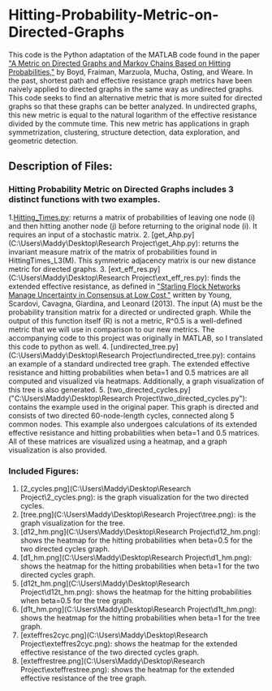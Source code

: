 # Hitting-Probability-Metric-on-Directed-Graphs
This code is the Python adaptation of the MATLAB code found in the paper ["A Metric on Directed Graphs and Markov Chains Based on Hitting Probabilities,"](https://marzuola.web.unc.edu/wp-content/uploads/sites/16865/2020/06/A_metric_on_the_state_space_of_Markov_chains_based_on_hitting_times.pdf) by Boyd, Fraiman, Marzuola, Mucha, Osting, and Weare. In the past, shortest path and effective resistance graph metrics have been naively applied to directed graphs in the same way as undirected graphs. This code seeks to find an alternative metric that is more suited for directed graphs so that these graphs can be better analyzed. In undirected graphs, this new metric is equal to the natural logarithm of the effective resistance divided by the commute time. This new metric has applications in graph symmetrization, clustering, structure detection, data exploration, and geometric detection. 
## Description of Files: 
### Hitting Probability Metric on Directed Graphs includes 3 distinct functions with two examples.
1.[Hitting_Times.py](https://github.com/mgvinal/Hitting-Probability-Metric-on-Directed-Graphs/blob/main/Hitting_times.py): returns a matrix of probabilities of leaving one node (i) and then hitting another node (j) before returning to the original node (i). It requires an input of a stochastic matrix. 
2. [get_Ahp.py](C:\Users\Maddy\Desktop\Research Project\get_Ahp.py): returns the invariant measure matrix of the matrix of probabilities found in HittingTimes_L3(M). This symmetric adjacency matrix is our new distance metric for directed graphs. 
3. [ext_eff_res.py](C:\Users\Maddy\Desktop\Research Project\ext_eff_res.py): finds the extended effective resistance, as defined in ["Starling Flock Networks Manage Uncertainty in Consensus at Low Cost,"](https://pubmed.ncbi.nlm.nih.gov/23382667/) written by Young, Scardovi, Cavagna, Giardina, and Leonard (2013). The input (A) must be the probability transition matrix for a directed or undirected graph. While the output of this function itself (R) is not a metric, R^0.5 is a well-defined metric that we will use in comparison to our new metrics. The accompanying code to this project was originally in MATLAB, so I translated this code to python as well. 
4. [undirected_tree.py](C:\Users\Maddy\Desktop\Research Project\undirected_tree.py): contains an example of a standard undirected tree graph. The extended effective resistance and hitting probabilities when beta=1 and 0.5 matrices are all computed and visualized via heatmaps. Additionally, a graph visualization of this tree is also generated. 
5. [two_directed_cycles.py]("C:\Users\Maddy\Desktop\Research Project\two_directed_cycles.py"): contains the example used in the original paper. This graph is directed and consists of two directed 60-node-length cycles, connected along 5 common nodes. This example also undergoes calculations of its extended effective resistance and hitting probabilities when beta=1 and 0.5 matrices. All of these matrices are visualized using a heatmap, and a graph visualization is also provided. 
### Included Figures:
1. [2_cycles.png](C:\Users\Maddy\Desktop\Research Project\2_cycles.png): is the graph visualization for the two directed cycles. 
2. [tree.png](C:\Users\Maddy\Desktop\Research Project\tree.png): is the graph visualization for the tree. 
3. [d12_hm.png](C:\Users\Maddy\Desktop\Research Project\d12_hm.png): shows the heatmap for the hitting probabilities when beta=0.5 for the two directed cycles graph. 
4. [d1_hm.png](C:\Users\Maddy\Desktop\Research Project\d1_hm.png): shows the heatmap for the hitting probabilities when beta=1 for the two directed cycles graph. 
5. [d12t_hm.png](C:\Users\Maddy\Desktop\Research Project\d12t_hm.png): shows the heatmap for the hitting probabilities when beta=0.5 for the tree graph. 
6. [d1t_hm.png](C:\Users\Maddy\Desktop\Research Project\d1t_hm.png): shows the heatmap for the hitting probabilities when beta=1 for the tree graph. 
7. [exteffres2cyc.png](C:\Users\Maddy\Desktop\Research Project\exteffres2cyc.png): shows the heatmap for the extended effective resistance of the two directed cycles graph. 
8. [exteffrestree.png](C:\Users\Maddy\Desktop\Research Project\exteffrestree.png): shows the heatmap for the extended effective resistance of the tree graph. 
